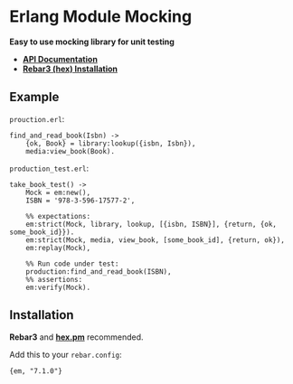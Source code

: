 # Erlang Module Mocking

**Easy to use mocking library for unit testing**

* **[API Documentation](https://hexdocs.pm/em)**
* **[Rebar3 (hex) Installation](https://hex.pm/packages/em)**

## Example

`prouction.erl`:

    find_and_read_book(Isbn) ->
        {ok, Book} = library:lookup({isbn, Isbn}),
        media:view_book(Book).

`production_test.erl`:

    take_book_test() ->
        Mock = em:new(),
        ISBN = '978-3-596-17577-2',

        %% expectations:
        em:strict(Mock, library, lookup, [{isbn, ISBN}], {return, {ok, some_book_id}}).
        em:strict(Mock, media, view_book, [some_book_id], {return, ok}),
        em:replay(Mock),

        %% Run code under test:
        production:find_and_read_book(ISBN),
        %% assertions:
        em:verify(Mock).


## Installation

**Rebar3** and **[hex.pm](https://hex.pm/packages/em)** recommended.

Add this to your `rebar.config`:

    {em, "7.1.0"}
